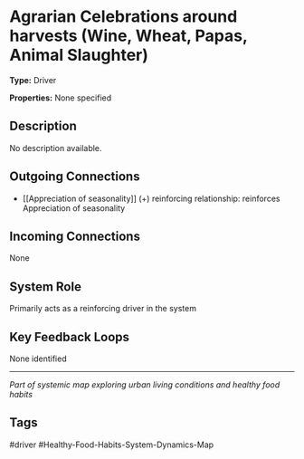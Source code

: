 # Agrarian Celebrations around harvests (Wine, Wheat, Papas, Animal Slaughter)

**Type:** Driver

**Properties:** None specified

## Description
No description available.

## Outgoing Connections
- [[Appreciation of seasonality]] (+) reinforcing relationship: reinforces Appreciation of seasonality

## Incoming Connections
None

## System Role
Primarily acts as a reinforcing driver in the system

## Key Feedback Loops
None identified

---
*Part of systemic map exploring urban living conditions and healthy food habits*

## Tags
#driver #Healthy-Food-Habits-System-Dynamics-Map
